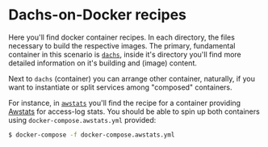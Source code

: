 # Dachs-on-Docker recipes

Here you'll find docker container recipes. In each directory, the files
necessary to build the respective images. The primary, fundamental container
in this scenario is [`dachs`](dachs/), inside it's directory you'll find
more detailed information on it's building and (image) content.

Next to `dachs` (container) you can arrange other container, naturally,
if you want to instantiate or split services among "composed" containers.

For instance, in [`awstats`](awstats/) you'll find the recipe for a container
providing [Awstats](https://awstats.sourceforge.io/) for access-log stats.
You should be able to spin up both containers using `docker-compose.awstats.yml`
provided:

```bash
$ docker-compose -f docker-compose.awstats.yml
```
